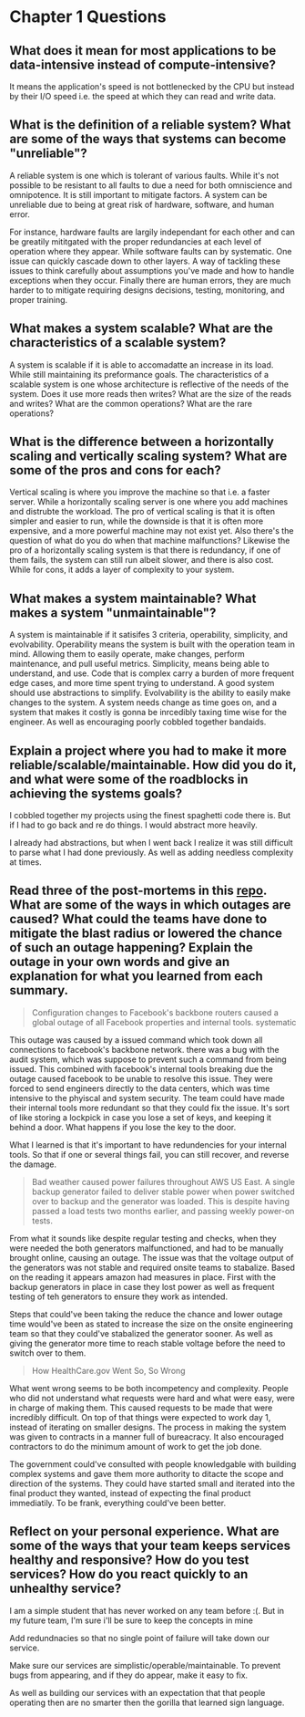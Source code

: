 # Chapter 1 Questions

## What does it mean for most applications to be data-intensive instead of compute-intensive?

It means the application's speed is not bottlenecked by the CPU but instead by their I/O speed i.e. the speed at which they can read and write data.

## What is the definition of a reliable system? What are some of the ways that systems can become "unreliable"?

A reliable system is one which is tolerant of various faults. While it's not possible to be resistant to all faults to due a need for both omniscience and omnipotence. It is still important to mitigate factors. A system can be unreliable due to being at great risk of hardware, software, and human error.

For instance, hardware faults are largily independant for each other and can be greatily mititgated with the proper redundancies at each level of operation where they appear. While software faults can by systematic. One issue can quickly cascade down to other layers. A way of tackling these issues to think carefully about assumptions you've made and how to handle exceptions when they occur. Finally there are human errors, they are much harder to to mitigate requiring designs decisions, testing, monitoring, and proper training. 

## What makes a system scalable? What are the characteristics of a scalable system?

A system is scalable if it is able to accomadatte an increase in its load. While still maintaining its preformance goals. The characteristics of a scalable system is one whose architecture is reflective of the needs of the system. Does it use more reads then writes? What are the size of the reads and writes? What are the common operations? What are the rare operations?

## What is the difference between a horizontally scaling and vertically scaling system? What are some of the pros and cons for each?

Vertical scaling is where you improve the machine so that i.e. a faster server. While a horizontally scaling server is one where you add machines and distrubte the workload. 
The pro of vertical scaling is that it is often simpler and easier to run, while the downside is that it is often more expensive, and a more powerful machine may not exist yet. Also there's the question of what do you do when that machine malfunctions?
Likewise the pro of a horizontally scaling system is that there is redundancy, if one of them fails, the system can still run albeit slower, and there is also cost. While for cons, it adds a layer of complexity to your system.

## What makes a system maintainable? What makes a system "unmaintainable"?

A system is maintainable if it satisifes 3 criteria, operability, simplicity, and evolvability. Operability means the system is built with the operation team in mind. Allowing them to easily operate, make changes, perform maintenance, and pull useful metrics. Simplicity, means being able to understand, and use. Code that is complex carry a burden of more frequent edge cases, and more time spent trying to understand. A good system should use abstractions to simplify. Evolvability is the ability to easily make changes to the system. A system needs change as time goes on, and a system that makes it costly is gonna be inrcedibly taxing time wise for the engineer. As well as encouraging poorly cobbled together bandaids.

## Explain a project where you had to make it more reliable/scalable/maintainable. How did you do it, and what were some of the roadblocks in achieving the systems goals?

I cobbled together my projects using the finest spaghetti code there is. But if I had to go back and re do things. I would abstract more heavily.

I already had abstractions, but when I went back I realize it was still difficult to parse what I had done previously. As well as adding needless complexity at times.

## Read three of the post-mortems in this [repo](https://github.com/danluu/post-mortems). What are some of the ways in which outages are caused? What could the teams have done to mitigate the blast radius or lowered the chance of such an outage happening? Explain the outage in your own words and give an explanation for what you learned from each summary.

>Configuration changes to Facebook's backbone routers caused a global outage of all Facebook properties and internal tools.
systematic 

This outage was caused by a issued command which took down all connections to facebook's backbone network. there was a bug with the audit system, which was suppose to prevent such a command from being issued. This combined with facebook's internal tools breaking due the outage caused facebook to be unable to resolve this issue. They were forced to send engineers directly to the data centers, which was time intensive to the phyiscal and system security. The team could have made their internal tools more redundant so that they could fix the issue. It's sort of like storing a lockpick in case you lose a set of keys, and keeping it behind a door. What happens if you lose the key to the door.

What I learned is that it's important to have redundencies for your internal tools. So that if one or several things fail, you can still recover, and reverse the damage. 

>Bad weather caused power failures throughout AWS US East. A single backup generator failed to deliver stable power when power switched over to backup and the generator was loaded. This is despite having passed a load tests two months earlier, and passing weekly power-on tests.

From what it sounds like despite regular testing and checks, when they were needed the both generators malfunctioned, and had to be manually brought online, causing an outage. The issue was that the voltage output of the generators was not stable and required onsite teams to stabalize. Based on the reading it appears amazon had measures in place. First with the backup generators in place in case they lost power as well as frequent testing of teh generators to ensure they work as intended.

Steps that could've been taking the reduce the chance and lower outage time would've been as stated to increase the size on the onsite engineering team so that they could've stabalized the generator sooner. As well as giving the generator more time to reach stable voltage before the need to switch over to them. 

>How HealthCare.gov Went So, So Wrong

What went wrong seems to be both incompetency and complexity. People who did not understand what requests were hard and what were easy, were in charge of making them. This caused requests to be made that were incredibly difficult. On top of that things were expected to work day 1, instead of iterating on smaller designs. The process in making the system was given to contracts in a manner full of bureacracy. It also encouraged contractors to do the minimum amount of work to get the job done.  

The government could've consulted with people knowledgable with building complex systems and gave them more authority to ditacte the scope and direction of the systems. They could have started small and iterated into the final product they wanted, instead of expecting the final product immediatily.  To be frank, everything could've been better. 


## Reflect on your personal experience. What are some of the ways that your team keeps services healthy and responsive? How do you test services? How do you react quickly to an unhealthy service?

I am a simple student that has never worked on any team before :(.  But in my future team, I'm sure i'll be sure to keep the concepts in mine

Add redundnacies so that no single point of failure will take down our service.

Make sure our services are simplistic/operable/maintainable. To prevent bugs from appearing, and if they do appear, make it easy to fix.

As well as building our services with an expectation that that people operating then are no smarter then the gorilla that learned sign language. 
